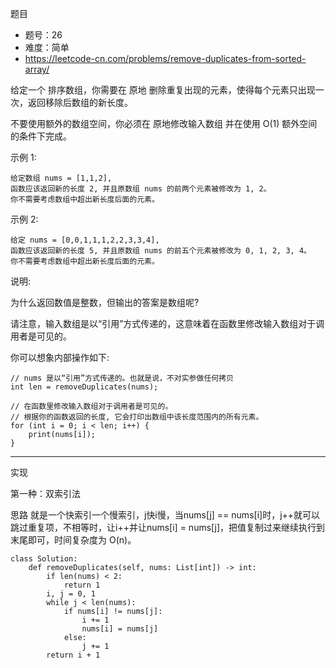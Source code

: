 题目

- 题号：26
- 难度：简单
- https://leetcode-cn.com/problems/remove-duplicates-from-sorted-array/

给定一个 排序数组，你需要在 原地 删除重复出现的元素，使得每个元素只出现一次，返回移除后数组的新长度。

不要使用额外的数组空间，你必须在 原地修改输入数组 并在使用 O(1) 额外空间的条件下完成。

示例 1:

    给定数组 nums = [1,1,2], 
    函数应该返回新的长度 2, 并且原数组 nums 的前两个元素被修改为 1, 2。 
    你不需要考虑数组中超出新长度后面的元素。

示例 2:

    给定 nums = [0,0,1,1,1,2,2,3,3,4],
    函数应该返回新的长度 5, 并且原数组 nums 的前五个元素被修改为 0, 1, 2, 3, 4。
    你不需要考虑数组中超出新长度后面的元素。

说明:

为什么返回数值是整数，但输出的答案是数组呢?

请注意，输入数组是以“引用”方式传递的，这意味着在函数里修改输入数组对于调用者是可见的。

你可以想象内部操作如下:

    // nums 是以“引用”方式传递的。也就是说，不对实参做任何拷贝
    int len = removeDuplicates(nums);
    
    // 在函数里修改输入数组对于调用者是可见的。
    // 根据你的函数返回的长度, 它会打印出数组中该长度范围内的所有元素。
    for (int i = 0; i < len; i++) {
        print(nums[i]);
    }

---

实现

第一种：双索引法

思路 就是一个快索引一个慢索引，j快i慢，当nums[j] == nums[i]时，j++就可以跳过重复项，不相等时，让i++并让nums[i] = nums[j]，把值复制过来继续执行到末尾即可，时间复杂度为 O(n)。

    class Solution:
        def removeDuplicates(self, nums: List[int]) -> int:
            if len(nums) < 2:
                return 1
            i, j = 0, 1
            while j < len(nums):
                if nums[i] != nums[j]:
                    i += 1
                    nums[i] = nums[j]
                else:
                    j += 1
            return i + 1


